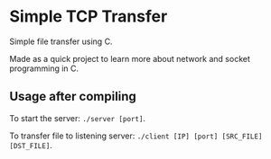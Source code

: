 # Simple TCP Transfer
Simple file transfer using C.

Made as a quick project to learn more about network and socket programming in C.

## Usage after compiling
To start the server: `./server [port]`.

To transfer file to listening server: `./client [IP] [port] [SRC_FILE] [DST_FILE]`.
